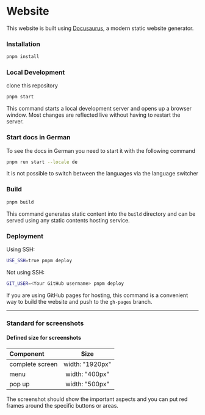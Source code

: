 # Website

This website is built using [Docusaurus](https://docusaurus.io/), a modern static website generator.

### Installation

```bash
pnpm install
```

### Local Development

clone this repository

```bash
pnpm start
```

This command starts a local development server and opens up a browser window. Most changes are reflected live without having to restart the server.

### Start docs in German

To see the docs in German you need to start it with the following command

```bash
pnpm run start --locale de
```

It is not possible to switch between the languages via the language switcher

### Build

```bash
pnpm build
```

This command generates static content into the `build` directory and can be served using any static contents hosting service.

### Deployment

Using SSH:

```bash
USE_SSH=true pnpm deploy
```

Not using SSH:

```bash
GIT_USER=<Your GitHub username> pnpm deploy
```

If you are using GitHub pages for hosting, this command is a convenient way to build the website and push to the `gh-pages` branch.

-----

### Standard for screenshots

#### Defined size for screenshots

| Component        | Size             |
|:-----------------| :-:              |
| complete screen  | width: "1920px"  |
| menu             | width: "400px"   | 
| pop up           | width: "500px"   |

The screenshot should show the important aspects and you can put red frames around the specific buttons or areas.
